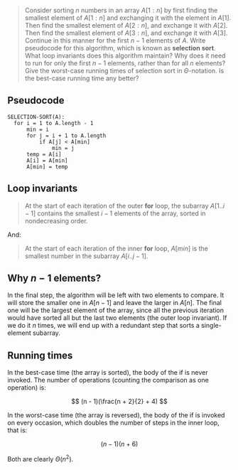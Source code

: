 > Consider sorting $n$ numbers in an array $A[1:n]$ by first finding the
> smallest element of $A[1:n]$ and exchanging it with the element in $A[1]$.
> Then find the smallest element of $A[2:n]$, and exchange it with $A[2]$. Then
> find the smallest element of $A[3:n]$, and exchange it with $A[3]$. Continue
> in this manner for the first $n - 1$ elements of $A$. Write pseudocode for
> this algorithm, which is known as **selection sort**. What loop invariants
> does this algorithm maintain? Why does it need to run for only the first $n -
> 1$ elements, rather than for all $n$ elements? Give the worst-case running
> times of selection sort in $\Theta$-notation. Is the best-case running time
> any better?

## Pseudocode

    SELECTION-SORT(A):
      for i = 1 to A.length - 1
          min = i
          for j = i + 1 to A.length
              if A[j] < A[min]
                  min = j
          temp = A[i]
          A[i] = A[min]
          A[min] = temp

## Loop invariants

> At the start of each iteration of the outer **for** loop, the subarray
> $A[1..i - 1]$ contains the smallest $i - 1$ elements of the array, sorted
> in nondecreasing order.

And:

> At the start of each iteration of the inner **for** loop, $A[min]$ is the
> smallest number in the subarray $A[i..j - 1]$.

## Why $n - 1$ elements?

In the final step, the algorithm will be left with two elements to compare. It
will store the smaller one in $A[n-1]$ and leave the larger in $A[n]$. The
final one will be the largest element of the array, since all the previous
iteration would have sorted all but the last two elements (the outer loop
invariant). If we do it $n$ times, we will end up with a redundant step that
sorts a single-element subarray.

## Running times

In the best-case time (the array is sorted), the body of the if is never
invoked. The number of operations (counting the comparison as one operation)
is:

$$ (n - 1)(\frac{n + 2}{2} + 4) $$

In the worst-case time (the array is reversed), the body of the if is invoked
on every occasion, which doubles the number of steps in the inner loop, that
is:

$$ (n - 1)(n + 6) $$

Both are clearly $\Theta(n^2)$.
